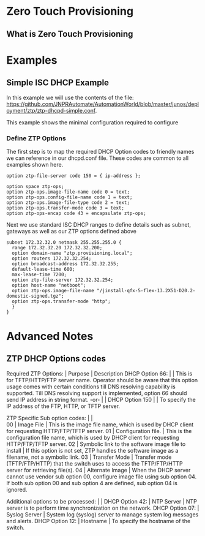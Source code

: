 Zero Touch Provisioning
========================

What is Zero Touch Provisioning
--------------------------------

# Examples
## Simple ISC DHCP Example

In this example we will use the contents of the file:
	https://github.com/JNPRAutomate/AutomationWorld/blob/master/junos/deployment/ztp/ztp-dhcpd-simple.conf.

This example shows the minimal configuration required to configure 

### Define ZTP Options
The first step is to map the required DHCP Option codes to friendly names we can reference in our dhcpd.conf file. These codes are common to all examples shown here.

```
option ztp-file-server code 150 = { ip-address };

option space ztp-ops;
option ztp-ops.image-file-name code 0 = text;
option ztp-ops.config-file-name code 1 = text;
option ztp-ops.image-file-type code 2 = text;
option ztp-ops.transfer-mode code 3 = text;
option ztp-ops-encap code 43 = encapsulate ztp-ops;
```

Next we use standard ISC DHCP ranges to define details such as subnet, gateways as well as our ZTP options defined above

```
subnet 172.32.32.0 netmask 255.255.255.0 {
  range 172.32.32.20 172.32.32.200;
  option domain-name "ztp.provisioning.local";
  option routers 172.32.32.254;
  option broadcast-address 172.32.32.255;
  default-lease-time 600;
  max-lease-time 7200;
  option ztp-file-server 172.32.32.254;
  option host-name "netboot";
  option ztp-ops.image-file-name "/jinstall-qfx-5-flex-13.2X51-D20.2-domestic-signed.tgz";
  option ztp-ops.transfer-mode "http";
  }
}
```


# Advanced Notes

## ZTP DHCP Options codes

Required ZTP Options: | Purpose | Description
DHCP Option 66: | | This is for TFTP/HTTP/FTP server name. Operator should be aware that this option usage comes with certain conditions till DNS resolving capability is supported. Till DNS resolving support is implemented, option 66 should send IP address in string format.
-or- | |
DHCP Option 150 | | To specify the IP address of the FTP, HTTP, or TFTP server.
		
ZTP Specific Sub option codes: | |		
00	| Image File | This is the image file name, which is used by DHCP client for requesting HTTP/FTP/TFTP server.
01	| Configuration file. | This is the configuration file name, which is used by DHCP client for requesting HTTP/FTP/TFTP server.
02	| Symbolic link to the software image file to install | If this option is not set, ZTP handles the software image as a filename, not a symbolic link.
03	| Transfer Mode | Transfer mode (TFTP/FTP/HTTP) that the switch uses to access the TFTP/FTP/HTTP server for retrieving file(s).
04	| Alternate Image | When the DHCP server cannot use vendor sub option 00, configure image file using sub option 04. If both sub option 00 and sub option 4 are defined, sub option 04 is ignored.
		
Additional options to be processed:	 |  | 
DHCP Option 42:  | 	NTP Server | NTP server is to perform time synchronization on the network.
DHCP Option 07:  | 	Syslog Server | System log (syslog) server to manage system log messages and alerts.
DHCP Option 12:  | 	Hostname | To specify the hostname of the switch.